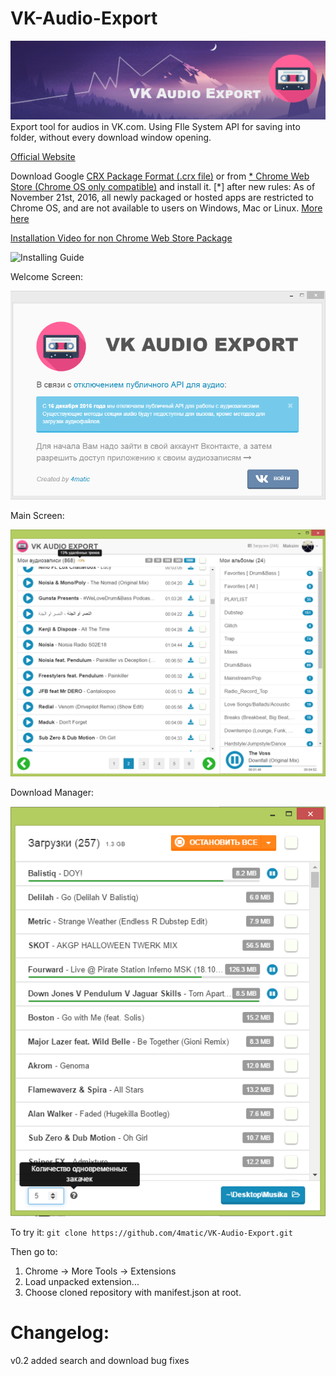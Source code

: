 # VK-Audio-Export
![Welcome Screen](https://raw.githubusercontent.com/4matic/VK-Audio-Export/master/docs/img/group_cover.png)
Export tool for audios in VK.com. Using FIle System API for saving into folder, without every download window opening.

[Official Website](https://4matic.github.io/VK-Audio-Export/)

Download Google [CRX Package Format (.crx file)](https://github.com/4matic/VK-Audio-Export/blob/master/dist/VK-Audio-Export.crx?raw=true) or from [* Chrome Web Store (Chrome OS only compatible)](https://chrome.google.com/webstore/detail/vk-audio-export/haplpkjgigjbejbjgeiakeahglbkgejf) and install it.
[*] after new rules: As of November 21st, 2016, all newly packaged or hosted apps are restricted to Chrome OS, and are not available to users on Windows, Mac or Linux. [More here](https://blog.chromium.org/2016/08/from-chrome-apps-to-web.html)

[Installation Video for non Chrome Web Store Package](https://4matic.github.io/VK-Audio-Export/docs/app_install_manual.webm)

![Installing Guide](https://4matic.github.io/VK-Audio-Export/docs/download_tracks_new.gif)

Welcome Screen:

![Welcome Screen](https://raw.githubusercontent.com/4matic/VK-Audio-Export/master/docs/img/welcome.PNG)


Main Screen:

![Main Screen](https://raw.githubusercontent.com/4matic/VK-Audio-Export/master/docs/img/mainWindow.png)


Download Manager:

![Download Screen](https://raw.githubusercontent.com/4matic/VK-Audio-Export/master/docs/img/downloadWindow.png)


To try it:
`git clone https://github.com/4matic/VK-Audio-Export.git`

Then go to:

1. Chrome -> More Tools -> Extensions
2. Load unpacked extension...
3. Choose cloned repository with manifest.json at root.

# Changelog:
v0.2 added search and download bug fixes



